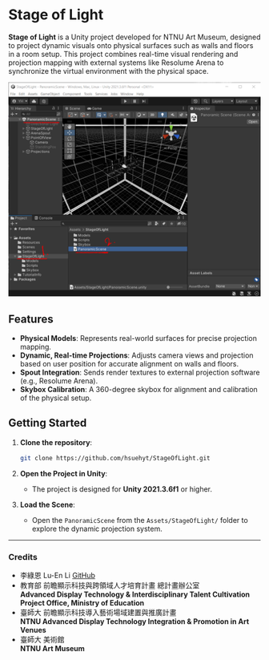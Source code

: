 # Stage of Light

**Stage of Light** is a Unity project developed for NTNU Art Museum, designed to project dynamic visuals onto physical surfaces such as walls and floors in a room setup. This project combines real-time visual rendering and projection mapping with external systems like Resolume Arena to synchronize the virtual environment with the physical space.

![Stage of Light Scene Preview](https://github.com/hsuehyt/StageOfLight/blob/main/ReadMe/Screenshot%202024-10-08%20153514.png)

## Features

- **Physical Models**: Represents real-world surfaces for precise projection mapping.
- **Dynamic, Real-time Projections**: Adjusts camera views and projection based on user position for accurate alignment on walls and floors.
- **Spout Integration**: Sends render textures to external projection software (e.g., Resolume Arena).
- **Skybox Calibration**: A 360-degree skybox for alignment and calibration of the physical setup.

## Getting Started

1. **Clone the repository**: 
    ```bash
    git clone https://github.com/hsuehyt/StageOfLight.git
    ```
2. **Open the Project in Unity**:
    - The project is designed for **Unity 2021.3.6f1** or higher.

3. **Load the Scene**:
    - Open the `PanoramicScene` from the `Assets/StageOfLight/` folder to explore the dynamic projection system.

---

### Credits

- 李綠恩 Lu-En Li [GitHub](https://github.com/LeeMegumi)
- 教育部 前瞻顯示科技與跨領域人才培育計畫 總計畫辦公室  
  **Advanced Display Technology & Interdisciplinary Talent Cultivation Project Office, Ministry of Education**
- 臺師大 前瞻顯示科技導入藝術場域建置與推廣計畫  
  **NTNU Advanced Display Technology Integration & Promotion in Art Venues**
- 臺師大 美術館  
  **NTNU Art Museum**